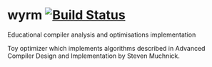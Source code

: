 # wyrm [![Build Status](https://travis-ci.org/akiramenai/wyrm.svg?branch=master)](https://travis-ci.org/akiramenai/wyrm)
Educational compiler analysis and optimisations implementation 

Toy optimizer which implements algorithms described in Advanced Compiler Design and Implementation by Steven Muchnick.

